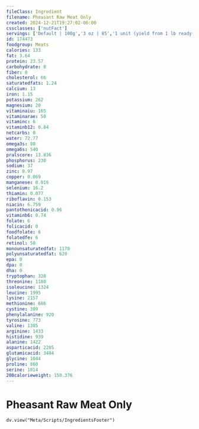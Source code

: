 ```yaml
---
fileClass: Ingredient
filename: Pheasant Raw Meat Only
created: 2024-12-21T19:27:02-06:00
cssclasses: ['nutFact']
servings: ['Default | 100g','3 oz | 85','1 unit (yield from 1 lb ready-to-eat pheasant) | 326','1/2 pheasant | 352']
id: 174473
foodgroup: Meats
calories: 133
fat: 3.64
protein: 23.57
carbohydrate: 0
fiber: 0
cholesterol: 66
saturatedfats: 1.24
calcium: 13
iron: 1.15
potassium: 262
magnesium: 20
vitaminaiu: 165
vitaminarae: 50
vitaminc: 6
vitaminb12: 0.84
netcarbs: 0
water: 72.77
omega3s: 80
omega6s: 540
pralscore: 13.836
phosphorus: 230
sodium: 37
zinc: 0.97
copper: 0.069
manganese: 0.016
selenium: 16.2
thiamin: 0.077
riboflavin: 0.153
niacin: 6.759
pantothenicacid: 0.96
vitaminb6: 0.74
folate: 6
folicacid: 0
foodfolate: 6
folatedfe: 6
retinol: 50
monounsaturatedfat: 1170
polyunsaturatedfat: 620
epa: 0
dpa: 0
dha: 0
tryptophan: 328
threonine: 1180
isoleucine: 1324
leucine: 1995
lysine: 2157
methionine: 686
cystine: 309
phenylalanine: 920
tyrosine: 773
valine: 1305
arginine: 1433
histidine: 939
alanine: 1422
asparticacid: 2285
glutamicacid: 3484
glycine: 1044
proline: 860
serine: 1014
200calorieweight: 150.376
---
```


# Pheasant Raw Meat Only

```dataviewjs
dv.view("Meta/Scripts/IngredientsFooter")
```